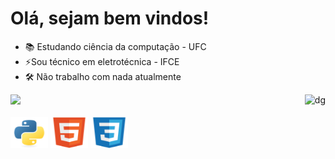 # Olá, sejam bem vindos!


- 📚 Estudando ciência da computação - UFC
- ⚡Sou técnico em eletrotécnica - IFCE
- 🛠️ Não trabalho com nada atualmente

<div style="display: inline_block">
  <img align="right" alt="dg" src="https://i.picasion.com/pic92/3127b94bee6ad2dae4e7fc66077bda60.gif" >
</div>

<picture>
<source 
  srcset="https://github-readme-stats.vercel.app/api?username=douglas-jpg&show_icons=true&theme=dark&text_color=84cffa&title_color=4770d1&icon_color=84cffa&locale=pt-br"
  media="(prefers-color-scheme: dark)"
/>
<source
  srcset="https://github-readme-stats.vercel.app/api?username=douglas-jpg&show_icons=true"
  media="(prefers-color-scheme: light), (prefers-color-scheme: no-preference)"
/>
<img src="https://github-readme-stats.vercel.app/api?username=douglas-jpg&show_icons=true" />
</picture>

<div style="display: inline_block"><br>
  <img align="center" alt="Rafa-Python" height="50" width="60" src="https://raw.githubusercontent.com/devicons/devicon/master/icons/python/python-original.svg">
  <img align="center" alt="Rafa-HTML" height="50" width="60" src="https://raw.githubusercontent.com/devicons/devicon/master/icons/html5/html5-original.svg">
  <img align="center" alt="Rafa-CSS" height="50" width="60" src="https://raw.githubusercontent.com/devicons/devicon/master/icons/css3/css3-original.svg">
</div>
